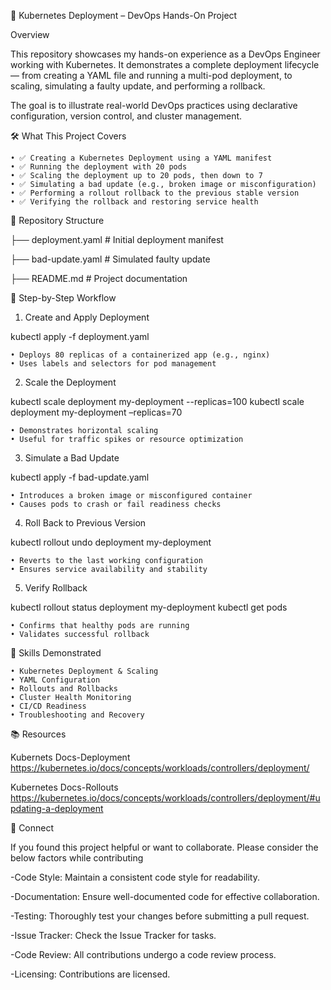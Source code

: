 🚀 Kubernetes Deployment – DevOps Hands-On Project

Overview

This repository showcases my hands-on experience as a DevOps Engineer working with Kubernetes. It demonstrates a complete deployment lifecycle — from creating a YAML file and running a multi-pod deployment, to scaling, simulating a faulty update, and performing a rollback.

The goal is to illustrate real-world DevOps practices using declarative configuration, version control, and cluster management.

🛠️ What This Project Covers

    • ✅ Creating a Kubernetes Deployment using a YAML manifest
    • ✅ Running the deployment with 20 pods
    • ✅ Scaling the deployment up to 20 pods, then down to 7
    • ✅ Simulating a bad update (e.g., broken image or misconfiguration)
    • ✅ Performing a rollout rollback to the previous stable version
    • ✅ Verifying the rollback and restoring service health
    
📁 Repository Structure

├── deployment.yaml          # Initial deployment manifest

├── bad-update.yaml          # Simulated faulty update

├── README.md                # Project documentation

🧪 Step-by-Step Workflow

1. Create and Apply Deployment
   
kubectl apply -f deployment.yaml

    • Deploys 80 replicas of a containerized app (e.g., nginx)
    • Uses labels and selectors for pod management
      

2. Scale the Deployment
   
kubectl scale deployment my-deployment --replicas=100
kubectl scale deployment my-deployment –replicas=70

    • Demonstrates horizontal scaling
    • Useful for traffic spikes or resource optimization

3. Simulate a Bad Update
   
kubectl apply -f bad-update.yaml

    • Introduces a broken image or misconfigured container
    • Causes pods to crash or fail readiness checks
    
4. Roll Back to Previous Version
   
kubectl rollout undo deployment my-deployment

    • Reverts to the last working configuration
    • Ensures service availability and stability

5. Verify Rollback

kubectl rollout status deployment my-deployment
kubectl get pods

    • Confirms that healthy pods are running
    • Validates successful rollback


🎯 Skills Demonstrated

    • Kubernetes Deployment & Scaling
    • YAML Configuration
    • Rollouts and Rollbacks
    • Cluster Health Monitoring
    • CI/CD Readiness
    • Troubleshooting and Recovery
    
📚 Resources
  
Kubernets Docs-Deployment 
https://kubernetes.io/docs/concepts/workloads/controllers/deployment/

Kubernetes Docs-Rollouts
https://kubernetes.io/docs/concepts/workloads/controllers/deployment/#updating-a-deployment



🤝 Connect


If you found this project helpful or want to collaborate. Please consider the below factors while contributing

-Code Style:
Maintain a consistent code style for readability.

-Documentation:
Ensure well-documented code for effective collaboration.

-Testing:
Thoroughly test your changes before submitting a pull request.

-Issue Tracker:
Check the Issue Tracker for tasks.

-Code Review:
All contributions undergo a code review process.

-Licensing:
Contributions are licensed.
